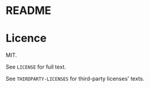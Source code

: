 # README

# Licence

MIT.

See `LICENSE` for full text.

See `THIRDPARTY-LICENSES` for third-party licenses' texts.
